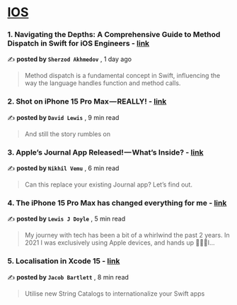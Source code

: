 
<h1><a href=https://medium.com/tag/ios/recommended target="_blank" rel="noopener noreferrer">IOS</a></h1>
<h3>1. Navigating the Depths: A Comprehensive Guide to Method Dispatch in Swift for iOS Engineers - <a href=https://medium.com/@akhmedovgg/navigating-the-depths-a-comprehensive-guide-to-method-dispatch-in-swift-for-ios-engineers-23ea140eefa3?source=tag_recommended_feed---------0-84----------ios----------a24ac0d7_57e7_4036_b614_f2c11e8ef9b8------- target="_blank" rel="noopener noreferrer">link</a></h3>

✍️ **posted by `Sherzod Akhmedov`** <date> , 1 day ago</date>

<blockquote>Method dispatch is a fundamental concept in Swift, influencing the way the language handles function and method calls.</blockquote>

<h3>2. Shot on iPhone 15 Pro Max — REALLY! - <a href=https://medium.com/macoclock/shot-on-iphone-15-pro-max-really-13d64e95d5c7?source=tag_recommended_feed---------1-107----------ios----------a24ac0d7_57e7_4036_b614_f2c11e8ef9b8------- target="_blank" rel="noopener noreferrer">link</a></h3>

✍️ **posted by `David Lewis`** <date> , 9 min read</date>

<blockquote>And still the story rumbles on</blockquote>

<h3>3. Apple’s Journal App Released! — What’s Inside? - <a href=https://medium.com/macoclock/apples-journal-app-released-what-s-inside-63fdaaa92400?source=tag_recommended_feed---------2-85----------ios----------a24ac0d7_57e7_4036_b614_f2c11e8ef9b8------- target="_blank" rel="noopener noreferrer">link</a></h3>

✍️ **posted by `Nikhil Vemu`** <date> , 6 min read</date>

<blockquote>Can this replace your existing Journal app? Let’s find out.</blockquote>

<h3>4. The iPhone 15 Pro Max has changed everything for me - <a href=https://medium.com/@lewisjdoyle/the-iphone-15-pro-max-has-changed-everything-for-me-9188b18fb90f?source=tag_recommended_feed---------3-84----------ios----------a24ac0d7_57e7_4036_b614_f2c11e8ef9b8------- target="_blank" rel="noopener noreferrer">link</a></h3>

✍️ **posted by `Lewis J Doyle`** <date> , 5 min read</date>

<blockquote>My journey with tech has been a bit of a whirlwind the past 2 years. In 2021 I was exclusively using Apple devices, and hands up 🙋🏻‍♂️I…</blockquote>

<h3>5. Localisation in Xcode 15 - <a href=https://medium.com/better-programming/localisation-in-xcode-15-5be52e97fff0?source=tag_recommended_feed---------4-107----------ios----------a24ac0d7_57e7_4036_b614_f2c11e8ef9b8------- target="_blank" rel="noopener noreferrer">link</a></h3>

✍️ **posted by `Jacob Bartlett`** <date> , 8 min read</date>

<blockquote>Utilise new String Catalogs to internationalize your Swift apps</blockquote>

